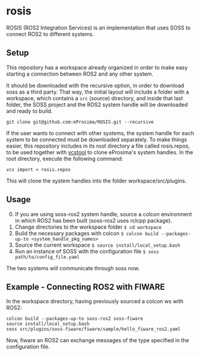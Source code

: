 # rosis

ROSIS (ROS2 Integration Services) is an implementation that uses SOSS to connect ROS2 to different systems.

## Setup

This repository has a workspace already organized in order to make easy starting a connection between ROS2 and any other system.

It should be downloaded with the recursive option, in order to download soss as a third party. That way, the initial layout will include a folder with a workspace, which contains a `src` (source) directory, and inside that last folder, the SOSS project and the ROS2 system handle will be downloaded and ready to build.

```
git clone git@github.com:eProsima/ROSIS.git --recursive 
```

If the user wants to connect with other systems, the system handle for each system to be connected must be downloaded separately. To make things easier, this repository includes in its root directory a file called rosis.repos, to be used together with [vcstool](https://github.com/dirk-thomas/vcstool) to clone eProsima's system handles. In the root directory, execute the following command:

```
vcs import < rosis.repos
```

This will clone the system handles into the folder workspace/src/plugins.

## Usage

0. If you are using soss-ros2 system handle, source a colcon environment in which ROS2 has been built (soss-ros2 uses rclcpp package).
1. Change directories to the workspace folder `$ cd workspace`
1. Build the necessary packages with colcon `$ colcon build --packages-up-to <system_handle_pkg_names>`
1. Source the current workspace `$ source install/local_setup.bash`
1. Run an instance of SOSS with the configuration file `$ soss path/to/config_file.yaml`

The two systems will communicate through soss now.

## Example - Connecting ROS2 with FIWARE

In the workspace directory, having previously sourced a colcon ws with ROS2:
```
colcon build --packages-up-to soss-ros2 soss-fiware
source install/local_setup.bash
soss src/plugins/soss-fiware/fiware/sample/hello_fiware_ros2.yaml
```
Now, fiware an ROS2 can exchange messages of the type specified in the configuration file.
